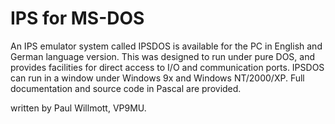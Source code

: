 # IPS for MS-DOS

An IPS emulator system called IPSDOS is available for the PC in English and German language version.
This was designed to run under pure DOS, and provides facilities for direct access to I/O and communication ports. 
IPSDOS can run in a window under Windows 9x and Windows NT/2000/XP. Full documentation and source code in Pascal are provided.

written by Paul Willmott, VP9MU. 

